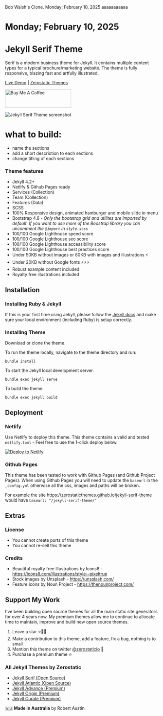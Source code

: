 Bob Walsh's Clone. Monday; February 10, 2025 aaaaaaaaaaa

<h1> Monday; February 10, 2025</h1>

# Jekyll Serif Theme

Serif is a modern business theme for Jekyll. It contains multiple content types for a typical brochure/marketing website. The theme is fully responsive, blazing fast and artfully illustrated.

[Live Demo](https://jekyll-serif.netlify.app/) |
[Zerostatic Themes](https://www.zerostatic.io)

<a href="https://www.buymeacoffee.com/zerostatic" target="_blank"><img src="https://cdn.buymeacoffee.com/buttons/v2/default-yellow.png" alt="Buy Me A Coffee" style="height: 60px !important;width: 217px !important;" ></a>

![Jekyll Serif Theme screenshot](https://www.zerostatic.io/theme/jekyll-serif/jekyll-serif-screenshot.png)

# what to build:

-   name the sections
-   add a short descriotion to each sections
-   change titling of each sections

### Theme features

-   Jekyll 4.2+
-   Netlify & Github Pages ready
-   Services (Collection)
-   Team (Collection)
-   Features (Data)
-   SCSS
-   100% Responsive design, animated hamburger and mobile slide in menu
-   Bootstrap 4.6 - _Only the bootstrap grid and utilites are imported by default. If you want to use more of the Boostrap library you can uncomment the `@import` in `style.scss`_
-   100/100 Google Lighthouse speed score
-   100/100 Google Lighthouse seo score
-   100/100 Google Lighthouse accessibility score
-   100/100 Google Lighthouse best practices score
-   Under 50KB without images or 80KB with images and illustrations ⚡
-   Under 20KB without Google fonts ⚡⚡⚡
-   Robust example content included
-   Royalty free illustrations included

## Installation

### Installing Ruby & Jekyll

If this is your first time using Jekyll, please follow the [Jekyll docs](https://jekyllrb.com/docs/installation/) and make sure your local environment (including Ruby) is setup correctly.

### Installing Theme

Download or clone the theme.

To run the theme locally, navigate to the theme directory and run:

```
bundle install
```

To start the Jekyll local development server.

```
bundle exec jekyll serve
```

To build the theme.

```
bundle exec jekyll build
```

## Deployment

### Netlify

Use Netlify to deploy this theme. This theme contains a valid and tested `netlify.toml` - Feel free to use the 1-click deploy below.

[![Deploy to Netlify](https://www.netlify.com/img/deploy/button.svg)](https://app.netlify.com/start/deploy?repository=https://github.com/zerostaticthemes/jekyll-serif-theme)

### Github Pages

This theme has been tested to work with Github Pages (and Github Project Pages). When using Github Pages you will need to update the `baseurl` in the `_config.yml` otherwise all the css, images and paths will be broken.

For example the site https://zerostaticthemes.github.io/jekyll-serif-theme would have `baseurl: "/jekyll-serif-theme/"`

## Extras

### License

-   You cannot create ports of this theme
-   You cannot re-sell this theme

### Credits

-   Beautiful royalty free Illustrations by Icons8 - https://icons8.com/illustrations/style--pixeltrue
-   Stock images by Unsplash - https://unsplash.com/
-   Feature icons by Noun Project - https://thenounproject.com/

## Support My Work

I've been building open source themes for all the main static site generators for over 4 years now. My premium themes allow me to continue to allocate time to maintain, improve and build new open source themes.

1. Leave a star ⭐🙏🏻
2. Make a contribution to this theme, add a feature, fix a bug, nothing is to small
3. Mention this theme on twitter [@zerostaticio](https://twitter.com/zerostaticio) 📢
4. Purchase a premium theme 🔥

### All Jekyll Themes by Zerostatic

-   [Jekyll Serif (Open Source)](https://www.zerostatic.io/theme/jekyll-serif/)
-   [Jekyll Atlantic (Open Source)](https://www.zerostatic.io/theme/jekyll-atlantic/)
-   [Jekyll Advance (Premium)](https://www.zerostatic.io/theme/jekyll-advance/)
-   [Jekyll Origin (Premium)](https://www.zerostatic.io/theme/jekyll-origin/)
-   [Jekyll Curate (Premium)](https://www.zerostatic.io/theme/jekyll-curate/)

🇦🇺 **Made in Australia** by Robert Austin
